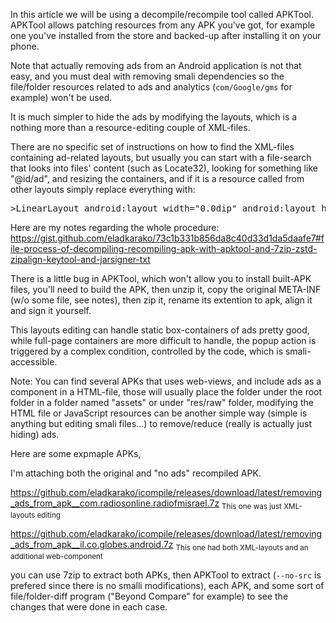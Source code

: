 In this article we will be using a decompile/recompile tool called APKTool.
APKTool allows patching resources from any APK you've got, 
for example one you've installed from the store and backed-up after installing it on your phone.

Note that actually removing ads from an Android application is not that easy, 
and you must deal with removing smali dependencies so the file/folder resources related to ads and analytics (<code>com/Google/gms</code> for example) won't be used.

It is much simpler to hide the ads by modifying the layouts, 
which is a nothing more than a resource-editing couple of XML-files.

There are no specific set of instructions on how to find the XML-files containing ad-related layouts, 
but usually you can start with a file-search that looks into files' content (such as Locate32), 
looking for something like "@id/ad", and resizing the containers, and if it is a resource called from other layouts simply replace everything with:
<pre>
&gt;LinearLayout android:layout_width="0.0dip" android:layout_height="0.0dip" xmlns:android="http://schemas.android.com/apk/res/android"&lt;&gt;/LinearLayout&lt;
</pre>

Here are my notes regarding the whole procedure:
<a href="https://gist.github.com/eladkarako/73c1b331b856da8c40d33d1da5daafe7#file-process-of-decompiling-recompiling-apk-with-apktool-and-7zip-zstd-zipalign-keytool-and-jarsigner-txt">https://gist.github.com/eladkarako/73c1b331b856da8c40d33d1da5daafe7#file-process-of-decompiling-recompiling-apk-with-apktool-and-7zip-zstd-zipalign-keytool-and-jarsigner-txt</a>

There is a little bug in APKTool, which won't allow you to install built-APK files,
you'll need to build the APK, then unzip it, copy the original META-INF (w/o some file, see notes), 
then zip it, rename its extention to apk, align it and sign it yourself.

This layouts editing can handle static box-containers of ads pretty good, 
while full-page containers are more difficult to handle, 
the popup action is triggered by a complex condition, controlled by the code, 
which is smali-accessible.

Note:
You can find several APKs that uses web-views, and include ads as a component in a HTML-file, 
those will usually place the folder under the root folder in a folder named "assets" or under "res/raw" folder, 
modifying the HTML file or JavaScript resources can be another simple way (simple is anything but editing smali files...) to remove/reduce (really is actually just hiding) ads.

Here are some expmaple APKs, 

I'm attaching both the original and "no ads" recompiled APK.

<a href="https://github.com/eladkarako/icompile/releases/download/latest/removing_ads_from_apk__com.radiosonline.radiofmisrael.7z">https://github.com/eladkarako/icompile/releases/download/latest/removing_ads_from_apk__com.radiosonline.radiofmisrael.7z</a>
<sub>This one was just XML-layouts editing</sub>

<a href="https://github.com/eladkarako/icompile/releases/download/latest/removing_ads_from_apk__il.co.globes.android.7z">https://github.com/eladkarako/icompile/releases/download/latest/removing_ads_from_apk__il.co.globes.android.7z</a>
<sub>This one had both XML-layouts and an additional web-component</sub>

you can use 7zip to extract both APKs, then 
APKTool to extract (<code>--no-src</code> is prefered since there is no smalli modifications), 
each APK, and some sort of file/folder-diff program ("Beyond Compare" for example) to see the changes that were done in each case.
